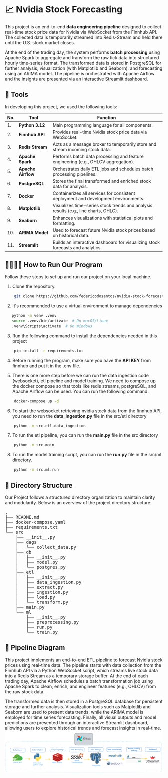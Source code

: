# 📈 Nvidia Stock Forecasting
This project is an end-to-end **data engineering pipeline** designed to collect real-time stock price data for Nvidia via WebSocket from the Finnhub API. The collected data is temporarily streamed into Redis-Stream and held there until the U.S. stock market closes.

At the end of the trading day, the system performs **batch processing** using Apache Spark to aggregate and transform the raw tick data into structured hourly time-series format. The transformed data is stored in PostgreSQL for further analysis, visualization (with Matplotlib and Seaborn), and forecasting using an ARIMA model. The pipeline is orchestrated with Apache Airflow and the insights are presented via an interactive Streamlit dashboard.

## 🧰 Tools

In developing this project, we used the following tools:

| No. | Tool                  | Function                                                                 |
|-----|-----------------------|--------------------------------------------------------------------------|
| 1.  | **Python 3.12**       | Main programming language for all components. |
| 2.  | **Finnhub API**       | Provides real-time Nvidia stock price data via WebSocket.               |
| 3.  | **Redis Stream**      | Acts as a message broker to temporarily store and stream incoming stock data. |
| 4.  | **Apache Spark**      | Performs batch data processing and feature engineering (e.g., OHLCV aggregation). |
| 5.  | **Apache Airflow**    | Orchestrates daily ETL jobs and schedules batch processing pipelines.  |
| 6.  | **PostgreSQL**        | Stores the final transformed and enriched stock data for analysis.     |
| 7.  | **Docker**            | Containerizes all services for consistent deployment and development environments. |
| 8.  | **Matplotlib**        | Visualizes time-series stock trends and analysis results (e.g., line charts, OHLC). |
| 9.  | **Seaborn**           | Enhances visualizations with statistical plots and formatting.          |
| 10. | **ARIMA Model**       | Used to forecast future Nvidia stock prices based on historical data.   |
| 11. | **Streamlit**         | Builds an interactive dashboard for visualizing stock forecasts and analytics. |

## 🏃🏿‍♂️‍➡️ How to Run Our Program 
Follow these steps to set up and run our project on your local machine.
1. Clone the repository. 
```sh
    git clone https://github.com/federicodosantos/nvidia-stock-forecasting.git && cd nvidia-stock-forecasting
```
2. It's recommended to use a virtual environment to manage dependencies
```sh
   python -m venv .venv
   source .venv/bin/activate  # On macOS/Linux
   .venv\Scripts\activate  # On Windows
   ```
3. Run the following command to install the dependencies needed in this project
```sh
    pip install -r requirements.txt
```

4. Before running the program, make sure you have the **API KEY** from finnhub and put it in the .env file. 

5. There is one more step before we can run the data ingestion code (websocket), etl pipeline and model training. We need to compose up the docker compose so that tools like redis streams, postgreSQL, and Apache Airflow can be used. You can run the following command.
```sh
    docker-compose up -d
```

6. To start the websocket retrieving nvidia stock data from the finnhub API, you need to run the **data_ingestion.py** file in the src/etl directory
```sh
    python -m src.etl.data_ingestion
```

7. To run the etl pipeline, you can run the **main.py** file in the src directory
```sh
    python -m src.main
```

8. To run the model training script, you can run the **run.py** file in the src/ml directory.
```sh
    python -m src.ml.run
```

## 🧱 Directory Structure
Our Project follows a structured directory organization to maintain clarity and modularity. Below is an overview of the project directory structure:

<pre>
.
├── README.md
├── docker-compose.yaml
├── requirements.txt
└── src
    ├── __init__.py
    ├── dags
    │   └── collect_data.py
    ├── db
    │   ├── __init__.py
    │   ├── model.py
    │   └── postgres.py
    ├── etl
    │   ├── __init__.py
    │   ├── data_ingestion.py
    │   ├── extract.py
    │   ├── ingestion.py
    │   ├── load.py
    │   └── transform.py
    ├── main.py
    └── ml
        ├── __init__.py
        ├── preprocessing.py
        ├── run.py
        └── train.py
</pre>

## 🔁 Pipeline Diagram
This project implements an end-to-end ETL pipeline to forecast Nvidia stock prices using real-time data. The pipeline starts with data collection from the Finnhub API via a Python WebSocket script, which streams live stock data into a Redis Stream as a temporary storage buffer. At the end of each trading day, Apache Airflow schedules a batch transformation job using Apache Spark to clean, enrich, and engineer features (e.g., OHLCV) from the raw stock data.

The transformed data is then stored in a PostgreSQL database for persistent storage and further analysis. Visualization tools such as Matplotlib and Seaborn are used to present data trends, while the ARIMA model is employed for time series forecasting. Finally, all visual outputs and model predictions are presented through an interactive Streamlit dashboard, allowing users to explore historical trends and forecast insights in real-time.
![](./Diagram-etl-pipeline.png)